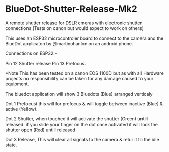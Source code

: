 # BlueDot-Shutter-Release-Mk2

A remote shutter release for DSLR cmeras with electronic shutter connections (Tests on canon but would expect to work on others)

This uses an ESP32 microcontroler board to connect to the camera and the BlueDot applicaton by @martinohanlon on an android phone.

Connections on ESP32:-

Pin 12  Shutter release
Pin 13  Prefocus.

*Note This has been tested on a canon EOS 1100D but as with all Hardware projects no responsibility can be taken for any damage caused to your equipment.

The bluedot application will show 3 Bluedots (Blue) arranged verticaly

Dot 1 Prefocust this will for prefocus & will toggle between inactive (Blue) & active (Yellow).

Dot 2 Shutter, when touched it will activate the shutter (Green) untill released.  if you slide your finger on the dot once activated it will lock the shutter open (Red) untill released

Dot 3 Release, This will clear all signals to the camera & retur it to the idle state.

